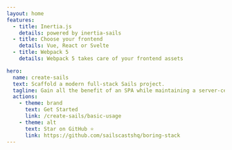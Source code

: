 ```yaml
---
layout: home
features:
  - title: Inertia.js
    details: powered by inertia-sails
  - title: Choose your frontend
    details: Vue, React or Svelte
  - title: Webpack 5
    details: Webpack 5 takes care of your frontend assets

hero:
  name: create-sails
  text: Scaffold a modern full-stack Sails project.
  tagline: Gain all the benefit of an SPA while maintaining a server-centric development
  actions:
    - theme: brand
      text: Get Started
      link: /create-sails/basic-usage
    - theme: alt
      text: Star on GitHub ⭐️
      link: https://github.com/sailscastshq/boring-stack
---
```

